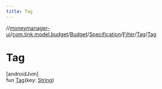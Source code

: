 ```yaml
---
title: Tag
---
```

//[moneymanager-ui](../../../../../../index.html)/[com.tink.model.budget](../../../../index.html)/[Budget](../../../index.html)/[Specification](../../index.html)/[Filter](../index.html)/[Tag](index.html)/[Tag](-tag.html)



# Tag



[androidJvm]\
fun [Tag](-tag.html)(key: [String](https://kotlinlang.org/api/latest/jvm/stdlib/kotlin/-string/index.html))




